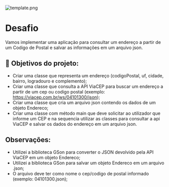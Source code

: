 ![template.png](..%2FImagens%2Ftemplate.png)
# Desafio

Vamos implementar uma aplicação para consultar um endereço a partir de um Codigo de Postal e salvar as informações em um arquivo json.

## 🔨 Objetivos do projeto:

- Criar uma classe que representa um endereço (codigoPostal, uf, cidade, bairro, logradouro e complemento);
- Criar uma classe que consulta a API ViaCEP para buscar um endereço a partir de um cep ou codigo postal (exemplo: https://viacep.com.br/ws/04101300/json);
- Criar uma classe que cria um arquivo json contendo os dados de um objeto Endereco;
- Criar uma classe com método main que deve solicitar ao utilizador que informe um CEP e na sequencia utilizar as classes para consultar a api ViaCEP e salvar os dados do endereço em um arquivo json.

## Observações:

- Utilizei a biblioteca GSon para converter o JSON devolvido pela API ViaCEP em um objeto Endereco;
- Utilizei a biblioteca GSon para salvar um objeto Endereco em um arquivo .json;
- O arquivo deve ter como nome o cep/codigo de postal informado (exemplo: 04101300.json);